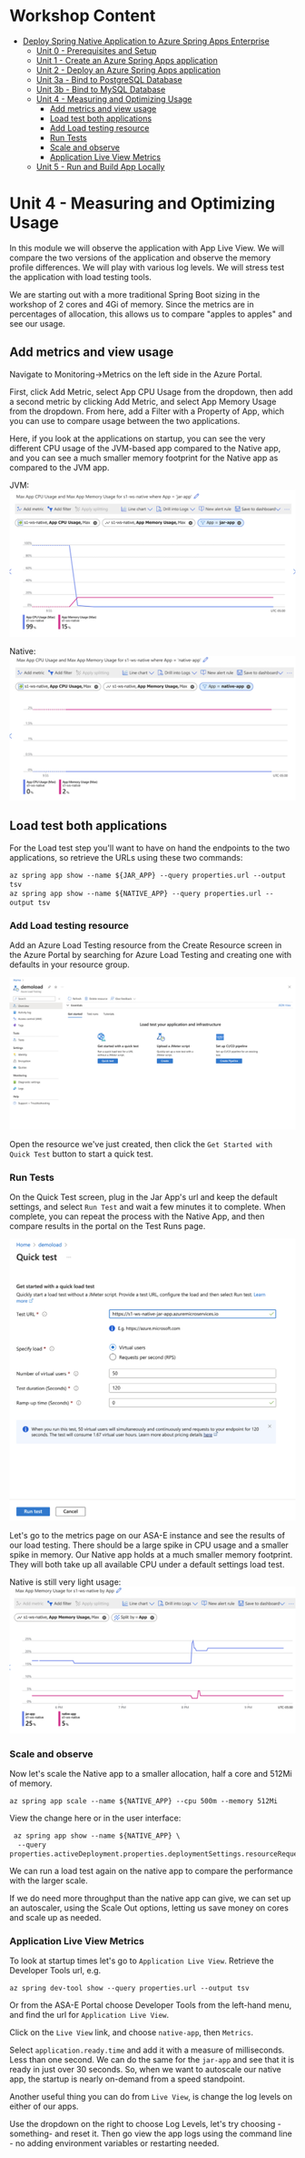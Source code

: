 # Workshop Content

* [Deploy Spring Native Application to Azure Spring Apps Enterprise](../README.md)
  * [Unit 0 - Prerequisites and Setup](../step-00-setup-your-environment/README.md)
  * [Unit 1 - Create an Azure Spring Apps application](../step-01-create-asa-app/README.md)
  * [Unit 2 - Deploy an Azure Spring Apps application](../step-02-deploy-asa-app/README.md)
  * [Unit 3a - Bind to PostgreSQL Database](../step-03a-bind-to-postgresql-database/README.md)
  * [Unit 3b - Bind to MySQL Database](../step-03b-bind-to-mysql-database/README.md)
  * [Unit 4 - Measuring and Optimizing Usage](../step-04-measuring-and-optimizing-usage/README.md)
    * [Add metrics and view usage](../step-04-measuring-and-optimizing-usage/README.md#add-metrics-and-view-usage)
    * [Load test both applications](../step-04-measuring-and-optimizing-usage/README.md#load-test-both-applications)
    * [Add Load testing resource](../step-04-measuring-and-optimizing-usage/README.md#add-load-testing-resource)
    * [Run Tests](../step-04-measuring-and-optimizing-usage/README.md#run-tests)
    * [Scale and observe](../step-04-measuring-and-optimizing-usage/README.md#scale-and-observe)
    * [Application Live View Metrics](../step-04-measuring-and-optimizing-usage/README.md#application-live-view-metrics)
  * [Unit 5 - Run and Build App Locally](../step-05-run-and-build-app-locally/README.md)

# Unit 4 - Measuring and Optimizing Usage

In this module we will observe the application with App Live View. We will compare the two versions
of the application and observe the memory profile differences. We will play with various log levels.
We will stress test the application with load testing tools.

We are starting out with a more traditional Spring Boot sizing in the workshop of 2 cores and 4Gi
of memory. Since the metrics are in percentages of allocation, this allows us  to compare
"apples to apples" and see our usage.

## Add metrics and view usage

Navigate to Monitoring->Metrics on the left side in the Azure Portal. 

First, click Add Metric, select App CPU Usage from the dropdown, then add a second metric by clicking
Add Metric, and select App Memory Usage from the dropdown. From here, add a Filter with a Property
of App, which you can use to compare usage between the two applications.

Here, if you look at the applications on startup, you can see the very different CPU usage of the
JVM-based app compared to the Native app, and you can see a much smaller memory footprint for the
Native app as compared to the JVM app.

JVM:
![An image showing the metrics of petclinic running as a jar](metrics-startup-jar.png)

Native: 
![An image showing the metrics of petclinic running as a jar](metrics-startup-native.png)

## Load test both applications 

For the Load test step you'll want to have on hand the endpoints to the two applications,
so retrieve the URLs using these two commands:

```shell
az spring app show --name ${JAR_APP} --query properties.url --output tsv
az spring app show --name ${NATIVE_APP} --query properties.url --output tsv
```

### Add Load testing resource

Add an Azure Load Testing resource from the Create Resource screen in the Azure Portal by searching
for Azure Load Testing and creating one with defaults in your resource group.

![An image showing Azure Load Testing](azureloadtest.png)

Open the resource we've just created, then click the `Get Started with Quick Test` button to start
a quick test.


### Run Tests

On the Quick Test screen, plug in the Jar App's url and keep the default settings, and select
`Run Test` and wait a few minutes it to complete. When complete, you can repeat the process with
the Native App, and then compare results in the portal on the Test Runs page.

![An image showing Azure Load Testing Quick Test](load-quick-test.png)

Let's go to the metrics page on our ASA-E instance and see the results of our load testing. There
should be a large spike in CPU usage and a smaller spike in memory. Our Native app holds at a much
smaller memory footprint.  They will both take up all available CPU under a default settings load
test.

Native is still very light usage:
![An image showing the petclinic application memory usage](loadtest-memory.png)

### Scale and observe

Now let's scale the Native app to a smaller allocation, half a core and 512Mi of memory.

```shell
az spring app scale --name ${NATIVE_APP} --cpu 500m --memory 512Mi
```

View the change here or in the user interface:

```shell
 az spring app show --name ${NATIVE_APP} \
  --query properties.activeDeployment.properties.deploymentSettings.resourceRequests
```

We can run a load test again on the native app to compare the performance with the larger scale. 

If we do need more throughput than the native app can give, we can set up an autoscaler, using the
Scale Out options, letting us save money on cores and scale up as needed.

### Application Live View Metrics

To look at startup times let's go to `Application Live View`.  Retrieve the Developer Tools url, e.g.

```shell
az spring dev-tool show --query properties.url --output tsv
```

Or from the ASA-E Portal choose Developer Tools from the left-hand menu, and find the url for
`Application Live View`.

Click on the `Live View` link, and choose `native-app`, then `Metrics`.   

Select `application.ready.time` and add it with a measure of milliseconds. Less than one second.
We can do the same for the `jar-app` and see that it is ready in just over 30 seconds. So, when we
want to autoscale our native app, the startup is nearly on-demand from a speed standpoint.

Another useful thing you can do from `Live View`, is change the log levels on either of our apps.

Use the dropdown on the right to choose Log Levels, let's try choosing -something- and reset it.
Then go view the app logs using the command line - no adding environment variables or restarting needed.
